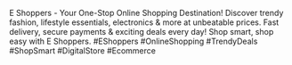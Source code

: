  E Shoppers - Your One-Stop Online Shopping Destination!
Discover trendy fashion, lifestyle essentials, electronics & more at unbeatable prices. Fast delivery, secure payments & exciting deals every day! Shop smart, shop easy with E Shoppers.
#EShoppers #OnlineShopping #TrendyDeals #ShopSmart #DigitalStore #Ecommerce
